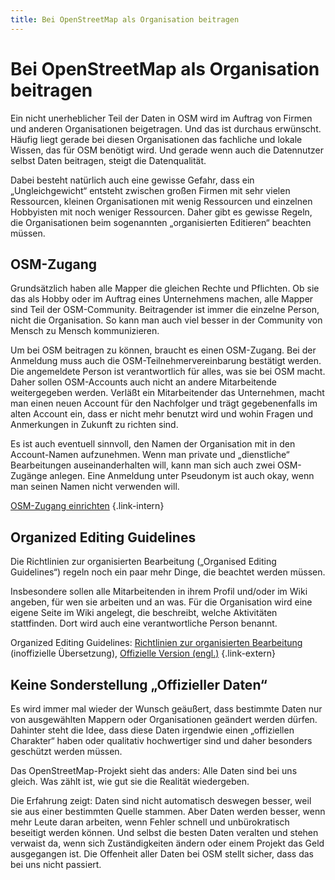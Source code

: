 ```yaml
---
title: Bei OpenStreetMap als Organisation beitragen
---
```


# Bei OpenStreetMap als Organisation beitragen

Ein nicht unerheblicher Teil der Daten in OSM wird im Auftrag von Firmen und
anderen Organisationen beigetragen. Und das ist durchaus erwünscht. Häufig
liegt gerade bei diesen Organisationen das fachliche und lokale Wissen, das für
OSM benötigt wird. Und gerade wenn auch die Datennutzer selbst Daten beitragen,
steigt die Datenqualität.

Dabei besteht natürlich auch eine gewisse Gefahr, dass ein „Ungleichgewicht“
entsteht zwischen großen Firmen mit sehr vielen Ressourcen, kleinen
Organisationen mit wenig Ressourcen und einzelnen Hobbyisten mit noch weniger
Ressourcen. Daher gibt es gewisse Regeln, die Organisationen beim sogenannten
„organisierten Editieren“ beachten müssen.

## OSM-Zugang

Grundsätzlich haben alle Mapper die gleichen Rechte und Pflichten. Ob sie das
als Hobby oder im Auftrag eines Unternehmens machen, alle Mapper sind Teil der
OSM-Community. Beitragender ist immer die einzelne Person, nicht die
Organisation. So kann man auch viel besser in der Community von Mensch zu
Mensch kommunizieren.

Um bei OSM beitragen zu können, braucht es einen OSM-Zugang. Bei der Anmeldung
muss auch die OSM-Teilnehmervereinbarung bestätigt werden. Die angemeldete
Person ist verantwortlich für alles, was sie bei OSM macht. Daher sollen
OSM-Accounts auch nicht an andere Mitarbeitende weitergegeben werden. Verläßt
ein Mitarbeitender das Unternehmen, macht man einen neuen Account für den
Nachfolger und trägt gegebenenfalls im alten Account ein, dass er nicht mehr
benutzt wird und wohin Fragen und Anmerkungen in Zukunft zu richten sind.

<div class="infobox">

Es ist auch eventuell sinnvoll, den Namen der Organisation mit in den
Account-Namen aufzunehmen. Wenn man private und „dienstliche“ Bearbeitungen
auseinanderhalten will, kann man sich auch zwei OSM-Zugänge anlegen. Eine
Anmeldung unter Pseudonym ist auch okay, wenn man seinen Namen nicht verwenden
will.

</div>

[OSM-Zugang einrichten](/beitragen/osm-zugang/)
{.link-intern}

## Organized Editing Guidelines

Die Richtlinien zur organisierten Bearbeitung („Organised Editing Guidelines“)
regeln noch ein paar mehr Dinge, die beachtet werden müssen.

Insbesondere sollen alle Mitarbeitenden in ihrem Profil und/oder im Wiki
angeben, für wen sie arbeiten und an was. Für die Organisation wird eine eigene
Seite im Wiki angelegt, die beschreibt, welche Aktivitäten stattfinden. Dort
wird auch eine verantwortliche Person benannt.

Organized Editing Guidelines:
[Richtlinien zur organisierten Bearbeitung](https://wiki.openstreetmap.org/wiki/DE:Organised_Editing_Guidelines) (inoffizielle Übersetzung),
[Offizielle Version (engl.)](https://osmfoundation.org/wiki/Organised_Editing_Guidelines)
{.link-extern}

## Keine Sonderstellung „Offizieller Daten“

Es wird immer mal wieder der Wunsch geäußert, dass bestimmte Daten nur von
ausgewählten Mappern oder Organisationen geändert werden dürfen. Dahinter steht
die Idee, dass diese Daten irgendwie einen „offiziellen Charakter“ haben oder
qualitativ hochwertiger sind und daher besonders geschützt werden müssen.

Das OpenStreetMap-Projekt sieht das anders: Alle Daten sind bei uns gleich. Was
zählt ist, wie gut sie die Realität wiedergeben.

Die Erfahrung zeigt: Daten sind nicht automatisch deswegen besser, weil sie aus
einer bestimmten Quelle stammen. Aber Daten werden besser, wenn mehr Leute
daran arbeiten, wenn Fehler schnell und unbürokratisch beseitigt werden können.
Und selbst die besten Daten veralten und stehen verwaist da, wenn sich
Zuständigkeiten ändern oder einem Projekt das Geld ausgegangen ist. Die
Offenheit aller Daten bei OSM stellt sicher, dass das bei uns nicht passiert.

